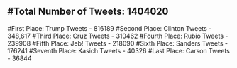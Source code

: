 #Total Number of Tweets: 1404020 
---
#First Place: Trump Tweets - 816189
#Second Place: Clinton Tweets - 348,617
#Third Place: Cruz Tweets - 310462
#Fourth Place: Rubio Tweets - 239908
#Fifth Place: Jeb! Tweets - 218090
#Sixth Place: Sanders Tweets - 176241
#Seventh Place: Kasich Tweets - 40326
#Last Place: Carson Tweets - 36844
